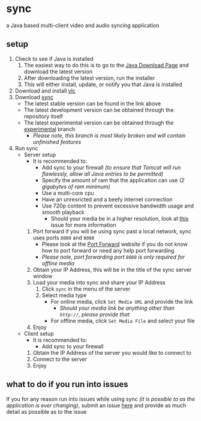 # sync
a Java based multi-client video and audio syncing application
	
## setup
1. Check to see if Java is installed
	1. The easiest way to do this is to go to the [Java Download Page](https://www.java.com/en/download/) and download the latest version
	2. After downloading the latest version, run the installer
	3. This will either install, update, or notify you that Java is installed
2. Download and install [vlc](http://www.videolan.org/vlc/index.html)
3. Download [sync](https://www.github.com/ajchili/sync/releases)
	* The latest stable version can be found in the link above
	* The latest development version can be obtained through the repository itself
	* The latest experimental version can be obtained through the [experimental](https://github.com/ajchili/sync/tree/experimental) branch
		* _Please note, this branch is most likely broken and will contain unfinished features_
4. Run sync
	* Server setup
		* It is recommended to:
			* Add sync to your firewall _(to ensure that Tomcat will run flawlessly, allow all Java entries to be permitted)_
			* Specify the amount of ram that the application can use _(2 gigabytes of ram minimum)_
			* Use a multi-core cpu
			* Have an unresricted and a beefy internet connection
			* Use 720p content to prevent excessive bandwidth usage and smooth playback
				* Should your media be in a higher resolution, look at [this](https://github.com/ajchili/sync/issues/8) issue for more information
		1. Port forward if you will be using sync past a local network, sync uses ports `8000` and `8080`
			* Please look at the [Port Forward](https://portforward.com/router.htm) website if you do not know how to port forward or need any help port forwarding
			* _Please note, port forwarding port `8080` is only required for offline media_
		2. Obtain your IP Address, this will be in the title of the sync server window
		3. Load your media into sync and share your IP Address
            1. Click `sync` in the menu of the server
            2. Select media type
                * For online media, click `Set Media URL` and provide the link
                    * _Should your media link be anything other than `http://`, please provide that_
                * For offline media, click `Set Media File` and select your file
		4. Enjoy
	* Client setup
		* It is recommended to:
			* Add sync to your firewall
		1. Obtain the IP Address of the server you would like to connect to
		2. Connect to the server
		3. Enjoy
	
## what to do if you run into issues
If you for any reason run into issues while using sync _(it is possible to as the application is ever changing)_, submit an issue [here](https://github.com/ajchili/sync/issues) and provide as much detail as possible as to the issue
